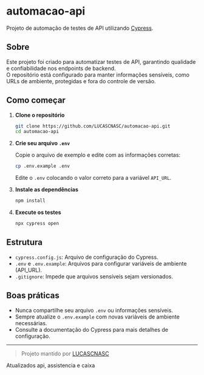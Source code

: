 # automacao-api

Projeto de automação de testes de API utilizando [Cypress](https://www.cypress.io/).

## Sobre

Este projeto foi criado para automatizar testes de API, garantindo qualidade e confiabilidade nos endpoints de backend.  
O repositório está configurado para manter informações sensíveis, como URLs de ambiente, protegidas e fora do controle de versão.

## Como começar

1. **Clone o repositório**

   ```sh
   git clone https://github.com/LUCASCNASC/automacao-api.git
   cd automacao-api
   ```

2. **Crie seu arquivo `.env`**

   Copie o arquivo de exemplo e edite com as informações corretas:
   ```sh
   cp .env.example .env
   ```

   Edite o `.env` colocando o valor correto para a variável `API_URL`.

3. **Instale as dependências**

   ```sh
   npm install
   ```

4. **Execute os testes**

   ```sh
   npx cypress open
   ```

## Estrutura

- `cypress.config.js`: Arquivo de configuração do Cypress.
- `.env` e `.env.example`: Arquivos para configurar variáveis de ambiente (API_URL).
- `.gitignore`: Impede que arquivos sensíveis sejam versionados.

## Boas práticas

- Nunca compartilhe seu arquivo `.env` ou informações sensíveis.
- Sempre atualize o `.env.example` com novas variáveis de ambiente necessárias.
- Consulte a documentação do Cypress para mais detalhes de configuração.

---

> Projeto mantido por [LUCASCNASC](https://github.com/LUCASCNASC)

Atualizados api, assistencia e caixa